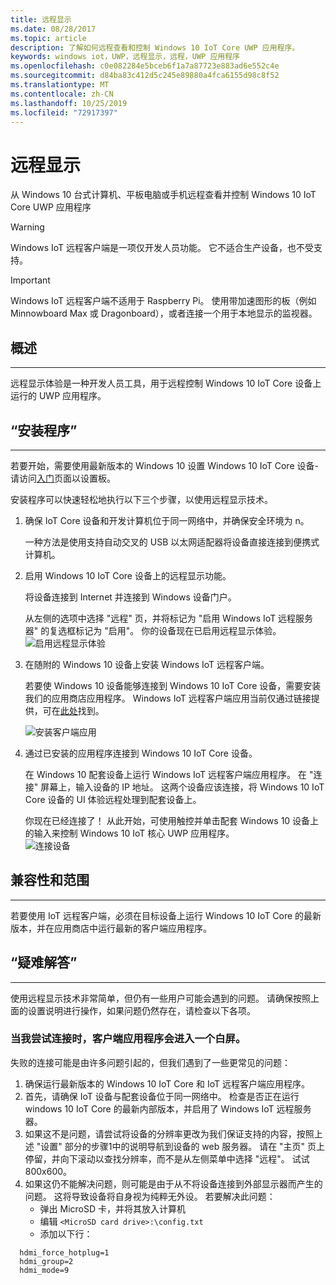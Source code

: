 ```yaml
---
title: 远程显示
ms.date: 08/28/2017
ms.topic: article
description: 了解如何远程查看和控制 Windows 10 IoT Core UWP 应用程序。
keywords: windows iot，UWP，远程显示，远程，UWP 应用程序
ms.openlocfilehash: c0e082284e5bceb6f1a7a87723e883ad6e552c4e
ms.sourcegitcommit: d84ba83c412d5c245e89880a4fca6155d98c8f52
ms.translationtype: MT
ms.contentlocale: zh-CN
ms.lasthandoff: 10/25/2019
ms.locfileid: "72917397"
---
```

# <a name="remote-display"></a>远程显示
从 Windows 10 台式计算机、平板电脑或手机远程查看并控制 Windows 10 IoT Core UWP 应用程序

> [!WARNING]
> Windows IoT 远程客户端是一项仅开发人员功能。 它不适合生产设备，也不受支持。

> [!IMPORTANT]
> Windows IoT 远程客户端不适用于 Raspberry Pi。 使用带加速图形的板（例如 Minnowboard Max 或 Dragonboard），或者连接一个用于本地显示的监视器。

## <a name="overview"></a>概述
___
远程显示体验是一种开发人员工具，用于远程控制 Windows 10 IoT Core 设备上运行的 UWP 应用程序。   

## <a name="setup"></a>“安装程序”
___
若要开始，需要使用最新版本的 Windows 10 设置 Windows 10 IoT Core 设备-请访问[入门](https://developer.microsoft.com/en-us/windows/iot/getstarted)页面以设置板。

安装程序可以快速轻松地执行以下三个步骤，以使用远程显示技术。

1. 确保 IoT Core 设备和开发计算机位于同一网络中，并确保安全环境为 n。

    一种方法是使用支持自动交叉的 USB 以太网适配器将设备直接连接到便携式计算机。

1. 启用 Windows 10 IoT Core 设备上的远程显示功能。
  
    将设备连接到 Internet 并连接到 Windows 设备门户。
  
    从左侧的选项中选择 "远程" 页，并将标记为 "启用 Windows IoT 远程服务器" 的复选框标记为 "启用"。  你的设备现在已启用远程显示体验。
    ![启用远程显示体验](../media/RemoteDisplay/enable-remote.png)

1. 在随附的 Windows 10 设备上安装 Windows IoT 远程客户端。
  
    若要使 Windows 10 设备能够连接到 Windows 10 IoT Core 设备，需要安装我们的应用商店应用程序。  Windows IoT 远程客户端应用当前仅通过链接提供，可在[此处](https://www.microsoft.com/en-us/store/apps/iot-remote-client/9nblggh5mnxz)找到。
    
    ![安装客户端应用](../media/RemoteDisplay/store-app.png)


1. 通过已安装的应用程序连接到 Windows 10 IoT Core 设备。
  
    在 Windows 10 配套设备上运行 Windows IoT 远程客户端应用程序。  在 "连接" 屏幕上，输入设备的 IP 地址。 这两个设备应该连接，将 Windows 10 IoT Core 设备的 UI 体验远程处理到配套设备上。
    
    你现在已经连接了！ 从此开始，可使用触控并单击配套 Windows 10 设备上的输入来控制 Windows 10 IoT 核心 UWP 应用程序。  
    ![连接设备](../media/RemoteDisplay/connect-device.png)
      

## <a name="compatibility-and-scope"></a>兼容性和范围
___
若要使用 IoT 远程客户端，必须在目标设备上运行 Windows 10 IoT Core 的最新版本，并在应用商店中运行最新的客户端应用程序。 
    
  
## <a name="troubleshooting"></a>“疑难解答”
___
使用远程显示技术非常简单，但仍有一些用户可能会遇到的问题。  请确保按照上面的设置说明进行操作，如果问题仍然存在，请检查以下各项。

### <a name="when-i-try-to-connect-the-client-app-goes-to-a-white-screen"></a>当我尝试连接时，客户端应用程序会进入一个白屏。
失败的连接可能是由许多问题引起的，但我们遇到了一些更常见的问题：

1. 确保运行最新版本的 Windows 10 IoT Core 和 IoT 远程客户端应用程序。
1. 首先，请确保 IoT 设备与配套设备位于同一网络中。
    检查是否正在运行 windows 10 IoT Core 的最新内部版本，并启用了 Windows IoT 远程服务器。
1. 如果这不是问题，请尝试将设备的分辨率更改为我们保证支持的内容，按照上述 "设置" 部分的步骤1中的说明导航到设备的 web 服务器。  请在 "主页" 页上停留，并向下滚动以查找分辨率，而不是从左侧菜单中选择 "远程"。  试试800x600。
1. 如果这仍不能解决问题，则可能是由于从不将设备连接到外部显示器而产生的问题。
    这将导致设备将自身视为纯粹无外设。  若要解决此问题：
    * 弹出 MicroSD 卡，并将其放入计算机
    * 编辑 `<MicroSD card drive>:\config.txt`
    * 添加以下行：
 
```
  hdmi_force_hotplug=1
  hdmi_group=2
  hdmi_mode=9
```
